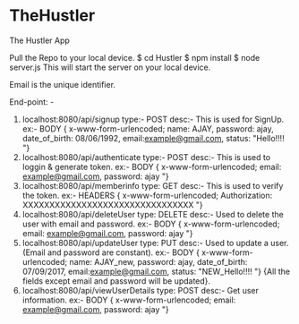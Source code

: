 # TheHustler
The Hustler App


Pull the Repo to your local device.
$ cd Hustler
$ npm install
$ node server.js
This will start the server on your local device.

Email is the unique identifier.

End-point: - 
1.  localhost:8080/api/signup
    type:- POST
    desc:- This is used for SignUp.
    ex:- BODY { x-www-form-urlencoded;
                 name: AJAY,
                 password: ajay,
                 date_of_birth: 08/06/1992,
                 email:example@gmail.com,
                 status: "Hello!!!! "}
 2. localhost:8080/api/authenticate
    type:- POST
    desc:- This is used to loggin & generate token.
    ex:- BODY { x-www-form-urlencoded;
                 email: example@gmail.com,
                 password: ajay "}
3.  localhost:8080/api/memberinfo
    type: GET
    desc:- This is used to verify the token.
     ex:- HEADERS { x-www-form-urlencoded;
                 Authorization: XXXXXXXXXXXXXXXXXXXXXXXXXXXXXXXX "}
4.  localhost:8080/api/deleteUser
    type: DELETE
    desc:- Used to delete the user with email and password.
    ex:- BODY { x-www-form-urlencoded;
                 email: example@gmail.com,
                 password: ajay "}
5.  localhost:8080/api/updateUser
    type: PUT
    desc:- Used to update a user. (Email and password are constant).
    ex:- BODY { x-www-form-urlencoded;
                 name: AJAY_new,
                 password: ajay,
                 date_of_birth: 07/09/2017,
                 email:example@gmail.com,
                 status: "NEW_Hello!!!! "}
          {All the fields except email and password will be updated}.
 6. localhost:8080/api/viewUserDetails
    type: POST
    desc:- Get user information.
    ex:- BODY { x-www-form-urlencoded;
                 email: example@gmail.com,
                 password: ajay "}
